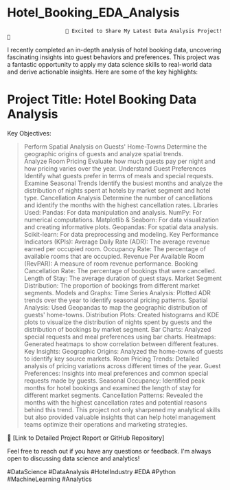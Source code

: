 # Hotel_Booking_EDA_Analysis

                       🚀 Excited to Share My Latest Data Analysis Project! 🚀

I recently completed an in-depth analysis of hotel booking data, uncovering fascinating insights into guest behaviors and preferences. This project was a fantastic opportunity to apply my data science skills to real-world data and derive actionable insights. Here are some of the key highlights:

# Project Title: Hotel Booking Data Analysis

Key Objectives:
> Perform Spatial Analysis on Guests' Home-Towns
Determine the geographic origins of guests and analyze spatial trends.                                                
Analyze Room Pricing
Evaluate how much guests pay per night and how pricing varies over the year.
Understand Guest Preferences
Identify what guests prefer in terms of meals and special requests.
Examine Seasonal Trends
Identify the busiest months and analyze the distribution of nights spent at hotels by market segment and hotel type.
Cancellation Analysis
Determine the number of cancellations and identify the months with the highest cancellation rates.
Libraries Used:
Pandas: For data manipulation and analysis.
NumPy: For numerical computations.
Matplotlib & Seaborn: For data visualization and creating informative plots.
Geopandas: For spatial data analysis.
Scikit-learn: For data preprocessing and modeling.
Key Performance Indicators (KPIs):
Average Daily Rate (ADR): The average revenue earned per occupied room.
Occupancy Rate: The percentage of available rooms that are occupied.
Revenue Per Available Room (RevPAR): A measure of room revenue performance.
Booking Cancellation Rate: The percentage of bookings that were cancelled.
Length of Stay: The average duration of guest stays.
Market Segment Distribution: The proportion of bookings from different market segments.
Models and Graphs:
Time Series Analysis:
Plotted ADR trends over the year to identify seasonal pricing patterns.
Spatial Analysis:
Used Geopandas to map the geographic distribution of guests' home-towns.
Distribution Plots:
Created histograms and KDE plots to visualize the distribution of nights spent by guests and the distribution of bookings by market segment.
Bar Charts:
Analyzed special requests and meal preferences using bar charts.
Heatmaps:
Generated heatmaps to show correlation between different features.
Key Insights:
Geographic Origins:
Analyzed the home-towns of guests to identify key source markets.
Room Pricing Trends:
Detailed analysis of pricing variations across different times of the year.
Guest Preferences:
Insights into meal preferences and common special requests made by guests.
Seasonal Occupancy:
Identified peak months for hotel bookings and examined the length of stay for different market segments.
Cancellation Patterns:
Revealed the months with the highest cancellation rates and potential reasons behind this trend.
This project not only sharpened my analytical skills but also provided valuable insights that can help hotel management teams optimize their operations and marketing strategies.

🔗 [Link to Detailed Project Report or GitHub Repository]

Feel free to reach out if you have any questions or feedback. I'm always open to discussing data science and analytics!

#DataScience #DataAnalysis #HotelIndustry #EDA #Python #MachineLearning #Analytics
